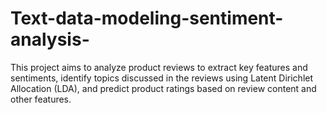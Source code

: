 # Text-data-modeling-sentiment-analysis-
This project aims to analyze product reviews to extract key features and sentiments, identify topics discussed in the reviews using Latent Dirichlet Allocation (LDA), and predict product ratings based on review content and other features. 
